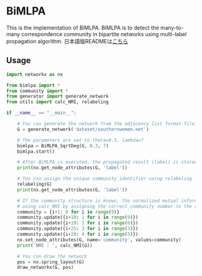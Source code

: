 # BiMLPA

This is the implementation of BiMLPA.
BiMLPA is to detect the many-to-many correspondence community in bipartite networks using multi-label propagation algorithm.
日本語版READMEは[こちら](https://github.com/hbkt/BiMLPA/blob/master/READMEja.md)

## Usage

```python
import networkx as nx

from bimlpa import *
from community import *
from generator import generate_network
from utils import calc_NMI, relabeling

if __name__ == "__main__":

    # You can generate the network from the adjacency list format file
    G = generate_network('dataset/southernwomen.net')

    # The parameters are set to theta=0.3, lambda=7
    bimlpa = BiMLPA_SqrtDeg(G, 0.3, 7)
    bimlpa.start()

    # After BiMLPA is executed, the propagated result (label) is stored in the node attribute 'label'.
    print(nx.get_node_attributes(G, 'label'))

    # You can assign the unique community identifier using relabeling
    relabeling(G)
    print(nx.get_node_attributes(G, 'label'))

    # If the community structure is known, the normalized mutual information score can be calculated
    # using calc_NMI by assigning the correct community number to the attribute 'community' of the node.
    community = {i+1: 0 for i in range(9)}
    community.update({i+10: 1 for i in range(9)})
    community.update({i+19: 2 for i in range(6)})
    community.update({i+25: 3 for i in range(3)})
    community.update({i+28: 4 for i in range(5)})
    nx.set_node_attributes(G, name='community', values=community)
    print('NMI : ', calc_NMI(G))

    # You can draw the network
    pos = nx.spring_layout(G)
    draw_networkx(G, pos)
```
